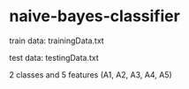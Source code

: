 # naive-bayes-classifier

train data: trainingData.txt

test data: testingData.txt

2 classes and 5 features (A1, A2, A3, A4, A5)
